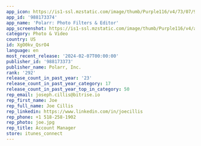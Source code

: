 ```yaml
---
app_icon: https://is1-ssl.mzstatic.com/image/thumb/Purple116/v4/73/07/94/7307944e-aa7e-72fa-0ef0-6fe24b045e28/AppIcon-1x_U007emarketing-0-7-0-sRGB-85-220.png/1024x1024bb.png
app_id: '988173374'
app_name: 'Polarr: Photo Filters & Editor'
app_screenshot: https://is1-ssl.mzstatic.com/image/thumb/Purple116/v4/aa/94/f1/aa94f13d-be00-8778-a96f-9edf11b194ec/69785a35-0a98-414d-aa90-2e5512c59d07_lephone1.png/1242x2208bb.png
category: Photo & Video
country: US
id: XgO0kv_QsrO4
language: en
most_recent_release: '2024-02-07T00:00:00'
publisher_id: '988173373'
publisher_name: Polarr, Inc.
rank: '292'
release_count_in_past_year: '23'
release_count_in_past_year_category: 17
release_count_in_past_year_top_in_category: 50
rep_email: joseph.cillis@bitrise.io
rep_first_name: Joe
rep_full_name: Joe Cillis
rep_linkedin: https://www.linkedin.com/in/joecillis
rep_phone: +1 518-258-1902
rep_photo: joe.jpg
rep_title: Account Manager
store: itunes_connect
---
```

